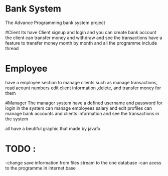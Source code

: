 # Bank System

The Advance Programming bank system project

#Client 
Its have Client signup and login and you can create bank account
the client can transfer money and withdraw and see the transactions
have a feature to transfer money month by month and all the programme include thread

# Employee
have a employee section to manage clients such as manage transactions, read acount numbers
edit client information ,delete, and transfer money for them


#Manager
The manager system have a defined username and password for login in the system
can manage employees salary and edit profiles
can manage bank accounts and clients information and see the transactions in the system

all have a beutiful graphic that made by javafx


# TODO :
-change save information from files stream to the one database
-can acess to the programme in internet base
